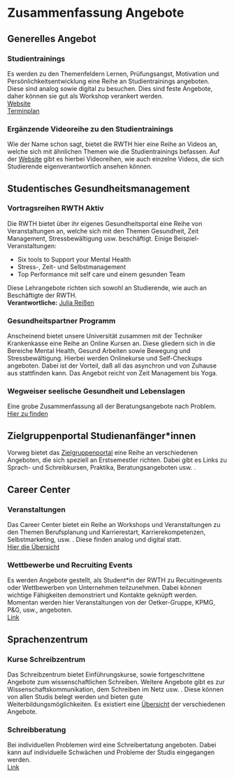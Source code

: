 <h1 id="zusammenfassung-angebote">Zusammenfassung Angebote</h1>
<h2 id="generelles-angebot">Generelles Angebot</h2>
<h3 id="studientrainings">Studientrainings</h3>
<p>Es werden zu den Themenfeldern Lernen, Prüfungsangst, Motivation und Persönlichkeitsentwicklung eine Reihe an Studientrainings angeboten. Diese sind analog sowie digital zu besuchen. Dies sind feste Angebote, daher können sie gut als Workshop verankert werden.<br>
<a href="https://www.rwth-aachen.de/cms/root/Die-RWTH/Profil/Gesundheitsportal/~kizde/Gesundheitspartner/">Website</a><br>
<a href="https://www.rwth-aachen.de/global/show_document.asp?id=aaaaaaaaahcketu&amp;download=1">Terminplan</a></p>
<h3 id="ergänzende-videoreihe-zu-den-studientrainings">Ergänzende Videoreihe zu den Studientrainings</h3>
<p>Wie der Name schon sagt, bietet die RWTH hier eine Reihe an Videos an, welche sich mit ähnlichen Themen wie die Studientrainings befassen. Auf der <a href="https://www.rwth-aachen.de/go/id/erhyl">Website</a> gibt es hierbei Videoreihen, wie auch einzelne Videos, die sich Studierende eigenverantwortlich ansehen können.</p>
<h2 id="studentisches-gesundheitsmanagement">Studentisches Gesundheitsmanagement</h2>
<h3 id="vortragsreihen-rwth-aktiv">Vortragsreihen RWTH Aktiv</h3>
<p>Die RWTH bietet über ihr eigenes Gesundheitsportal eine Reihe von Veranstaltungen an, welche sich mit den Themen Gesundheit, Zeit Management, Stressbewältigung usw. beschäftigt. Einige Beispiel-Veranstaltungen:</p>
<ul>
<li>Six tools to Support your Mental Health</li>
<li>Stress-, Zeit- und Selbstmanagement</li>
<li>Top Performance mit self care und einem gesunden Team</li>
</ul>
<p>Diese Lehrangebote richten sich sowohl an Studierende, wie auch an Beschäftigte der RWTH.<br>
<strong>Verantwortliche:</strong> <a href="https://www.rwth-aachen.de/go/id/bdfr/contact/aaaaaaaaaaamzdv/gguid/PER-QYRWC3M">Julia  Reißen</a></p>
<h3 id="gesundheitspartner-programm">Gesundheitspartner Programm</h3>
<p>Anscheinend bietet unsere Universität zusammen mit der Techniker Krankenkasse eine Reihe an Online Kursen an. Diese gliedern sich in die Bereiche Mental Health, Gesund Arbeiten sowie Bewegung und Stressbewältigung. Hierbei werden Onlinekurse und Self-Checkups angeboten. Dabei ist der Vorteil, daß all das asynchron und von Zuhause aus stattfinden kann. Das Angebot reicht von Zeit Management bis Yoga.</p>
<h3 id="wegweiser-seelische-gesundheit-und-lebenslagen">Wegweiser seelische Gesundheit und Lebenslagen</h3>
<p>Eine grobe Zusammenfassung all der Beratungsangebote nach Problem. <a href="https://www.rwth-aachen.de/cms/root/Die-RWTH/Einrichtungen/Einrichtungen-A-Z/Studentisches-Gesundheitsmanagement/~gymnk/Seelische-Gesundheit/">Hier zu finden</a></p>
<h2 id="zielgruppenportal--studienanfängerinnen">Zielgruppenportal  Studienanfänger*innen</h2>
<p>Vorweg bietet das <a href="https://www.rwth-aachen.de/go/id/cgjnl">Zielgruppenportal</a> eine Reihe an verschiedenen Angeboten, die sich speziell an Erstsemestler richten. Dabei gibt es Links zu Sprach- und Schreibkursen, Praktika, Beratungsangeboten usw. .</p>
<h2 id="career-center">Career Center</h2>
<h3 id="veranstaltungen">Veranstaltungen</h3>
<p>Das Career Center bietet ein Reihe an Workshops und Veranstaltungen zu den Themen Berufsplanung und Karrierestart, Karrierekompetenzen, Selbstmarketing, usw. . Diese finden analog und digital statt.<br>
<a href="https://www.rwth-aachen.de/go/id/zzavk">Hier die Übersicht</a></p>
<h3 id="wettbewerbe-und-recruiting-events">Wettbewerbe und Recruiting Events</h3>
<p>Es werden Angebote gestellt, als Student*in der RWTH zu Recuitingevents oder Wettbewerben von Unternehmen teilzunehmen. Dabei können wichtige Fähigkeiten demonstriert und Kontakte geknüpft werden.<br>
Momentan werden hier Veranstaltungen von der Oetker-Gruppe, KPMG, P&amp;G, usw., angeboten.<br>
<a href="https://www.rwth-aachen.de/cms/root/studium/Nach-dem-Studium/Karriere/~vpq/Wettbewerbe-Recruitingevents/">Link</a></p>
<h2 id="sprachenzentrum">Sprachenzentrum</h2>
<h3 id="kurse-schreibzentrum">Kurse Schreibzentrum</h3>
<p>Das Schreibzentrum bietet Einführungskurse, sowie fortgeschrittene Angebote zum wissenschaftlichen Schreiben. Weitere Angebote gibt es zur Wissenschaftskommunikation, dem Schreiben im Netz usw. . Diese können von allen Studis belegt werden und bieten gute Weiterbildungsmöglichkeiten. Es existiert eine <a href="https://www.sz.rwth-aachen.de/go/id/bbcszt">Übersicht</a> der verschiedenen Angebote.</p>
<h3 id="schreibberatung">Schreibberatung</h3>
<p>Bei individuellen Problemen wird eine Schreibertatung angeboten. Dabei kann auf individuelle Schwächen und Probleme der Studis eingegangen werden.<br>
<a href="https://www.sz.rwth-aachen.de/cms/SZ/Schreibzentrum/~yiwex/Schreibberatung/">Link</a></p>

